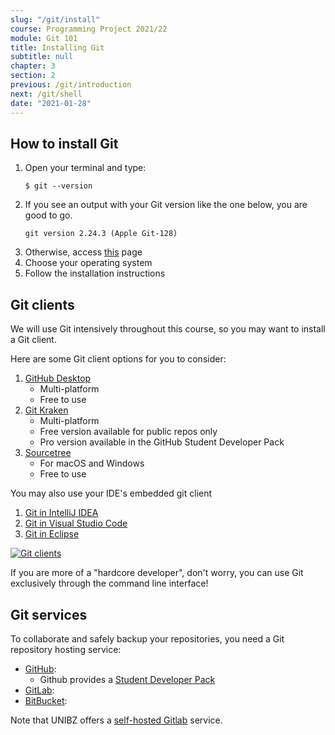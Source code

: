 ```yaml
---
slug: "/git/install"
course: Programming Project 2021/22
module: Git 101
title: Installing Git
subtitle: null
chapter: 3
section: 2
previous: /git/introduction
next: /git/shell
date: "2021-01-28"
---
```


## How to install Git

1. Open your terminal and type:  
    ```command-line
    $ git --version
    ```
2. If you see an output with your Git version like the one below, you are good to go.  
    ```command-line
    git version 2.24.3 (Apple Git-128)
    ```
3. Otherwise, access [this](https://git-scm.com/download) page
4. Choose your operating system
5. Follow the installation instructions

## Git clients

We will use Git intensively throughout this course, so you may want to install a Git client. 

Here are some Git client options for you to consider:

1. [GitHub Desktop](https://desktop.github.com/)
    - Multi-platform
    - Free to use
1. [Git Kraken](https://www.gitkraken.com/)
    - Multi-platform
    - Free version available for public repos only
    - Pro version available in the GitHub Student Developer Pack
1. [Sourcetree](https://www.sourcetreeapp.com/)
    - For macOS and Windows
    - Free to use

You may also use your IDE's embedded git client

1. [Git in IntelliJ IDEA](https://www.jetbrains.com/idea/guide/tutorials/creating-a-project-from-github/clone-from-github/)
1. [Git in Visual Studio Code](https://docs.microsoft.com/en-us/learn/modules/introduction-to-github-visual-studio-code/)
1. [Git in Eclipse](https://www.vogella.com/tutorials/EclipseGit/article.html)

[![Git clients](https://cdn.acodez.in/wp-content/uploads/2019/05/Git-GUI-Clients.png)](https://acodez.in/git-gui-clients/)

If you are more of a "hardcore developer", don't worry, you can use Git exclusively through the command line interface!

## Git services

To collaborate and safely backup your repositories, you need a Git repository hosting service:

- [GitHub](http://github.com/):
    - Github provides a [Student Developer Pack](https://education.github.com/pack)
- [GitLab](http://gitlab.com/):
- [BitBucket](https://bitbucket.org/):

Note that UNIBZ offers a [self-hosted Gitlab](https://gitlab.inf.unibz.it/) service.
